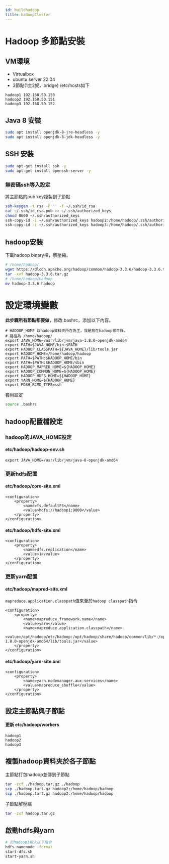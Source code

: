 ```yaml
---
id: buildhadoop
title: hadoopCluster
---
```


# Hadoop 多節點安裝
## VM環境
* Virtualbox
* ubuntu server 22.04
* 3節點(1主2奴，bridge)
/etc/hosts如下
```script
hadoop1 192.168.50.150
hadoop2 192.168.50.151
hadoop3 192.168.50.152
```

## Java 8 安裝

```bash
sudo apt install openjdk-8-jre-headless -y
sudo apt install openjdk-8-jdk-headless -y
```

## SSH 安裝

```bash
sudo apt-get install ssh -y
sudo apt-get install openssh-server -y
```

### 無密碼ssh等入設定
將主節點的pub key複製到子節點

```bash
ssh-keygen -t rsa -P '' -f ~/.ssh/id_rsa
cat ~/.ssh/id_rsa.pub >> ~/.ssh/authorized_keys
chmod 0600 ~/.ssh/authorized_keys
ssh-copy-id -i ~/.ssh/authorized_keys hadoop2:/home/hadoop/.ssh/authorized_keys
ssh-copy-id -i ~/.ssh/authorized_keys hadoop3:/home/hadoop/.ssh/authorized_keys
```

## hadoop安裝
下載hadoop binary檔，解壓縮。
```bash
# /home/hadoop/
wget https://dlcdn.apache.org/hadoop/common/hadoop-3.3.6/hadoop-3.3.6.tar.gz
tar -xvf hadoop-3.3.6.tar.gz
# /home/hadoop/hadoop
mv hadoop-3.3.6 hadoop
```
# 設定環境變數
**此步驟所有節點都要做**，修改.bashrc，添加以下內容。

```script
# HADOOP_HOME 以hadoop資料夾所在為主，我是放在hadoop家目錄。
# 路徑為 /home/hadoop/
export JAVA_HOME=/usr/lib/jvm/java-1.8.0-openjdk-amd64
export PATH=$JAVA_HOME/bin:$PATH
export HADOOP_CLASSPATH=${JAVA_HOME}/lib/tools.jar
export HADOOP_HOME=/home/hadoop/hadoop
export PATH=$PATH:$HADOOP_HOME/bin
export PATH=$PATH:$HADOOP_HOME/sbin
export HADOOP_MAPRED_HOME=${HADOOP_HOME}
export HADOOP_COMMON_HOME=${HADOOP_HOME}
export HADOOP_HDFS_HOME=${HADOOP_HOME}
export YARN_HOME=${HADOOP_HOME}
export PDSH_RCMD_TYPE=ssh
```

套用設定
```bash
source .bashrc
```

## hadoop配置檔設定
### hadoop的JAVA_HOME設定
#### etc/hadoop/hadoop-env.sh
```script
export JAVA_HOME=/usr/lib/jvm/java-8-openjdk-amd64
```

### 更新hdfs配置
#### etc/hadoop/core-site.xml
```script
<configuration>
    <property>
        <name>fs.defaultFS</name>
        <value>hdfs://hadoop1:9000</value>
    </property>
</configuration>
```
#### etc/hadoop/hdfs-site.xml
```script
<configuration>
    <property>
        <name>dfs.replication</name>
        <value>1</value>
    </property>
</configuration>
```

### 更新yarn配置
#### etc/hadoop/mapred-site.xml
`mapreduce.application.classpath`值來至於`hadoop classpath`指令
```script
<configuration>
    <property>
        <name>mapreduce.framework.name</name>
        <value>yarn</value>
        <name>mapreduce.application.classpath</name>
        <value>/opt/hadoop/etc/hadoop:/opt/hadoop/share/hadoop/common/lib/*:/opt/hadoop/share/hadoop/common/*:/opt/hadoop/share/hadoop/hdfs:/opt/hadoop/share/hadoop/hdfs/lib/*:/opt/hadoop/share/hadoop/hdfs/*:/opt/hadoop/share/hadoop/mapreduce/*:/opt/hadoop/share/hadoop/yarn:/opt/hadoop/share/hadoop/yarn/lib/*:/opt/hadoop/share/hadoop/yarn/*:/usr/lib/jvm/java-1.8.0-openjdk-amd64/lib/tools.jar</value>
    </property>
</configuration>
```

#### etc/hadoop/yarn-site.xml
```script
<configuration>
    <property>
        <name>yarn.nodemanager.aux-services</name>
        <value>mapreduce_shuffle</value>
    </property>
</configuration>
```

## 設定主節點與子節點
#### 更新 etc/hadoop/workers
```script
hadoop1
hadoop2
hadoop3
```

## 複製hadoop資料夾於各子節點
主節點打包hadoop並傳到子節點
```bash
tar -zcf ./hadoop.tar.gz ./hadoop
scp ./hadoop.tart.gz hadoop2:/home/hadoop/hadoop
scp ./hadoop.tart.gz hadoop2:/home/hadoop/hadoop
```

子節點解壓縮
```bash
tar -zxf hadoop.tar.gz
```

## 啟動hdfs與yarn
```bash
# 於hadoop1輸入以下指令
hdfs namenode -format
start-dfs.sh
start-yarn.sh
```
